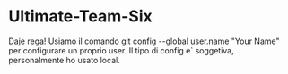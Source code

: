 # Ultimate-Team-Six
Daje rega!
Usiamo il comando git config --global user.name "Your Name" per configurare un proprio user. Il tipo di config e` soggetiva,
personalmente ho usato local.